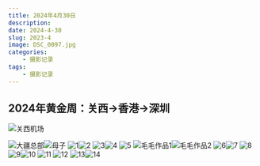```yaml
---
title: 2024年4月30日
description: 
date: 2024-4-30
slug: 2023-4
image: DSC_0097.jpg
categories:
    - 摄影记录
tags:
    - 摄影记录
---
```


## 2024年黄金周：关西→香港→深圳
![关西机场](DSC_0028.jpg)

![大疆总部](DSC_0051.jpg)![母子](DSC_0068.jpg)
![1](DSC_0071.jpg)![2](DSC_0074.jpg)
![3](DSC_0081.jpg)![4](DSC_0097.jpg)
![5](DSC_0121.jpg)
![毛毛作品1](DSC_0149.jpg)![毛毛作品2](DSC_0150.jpg)
![6](DSC_0181.jpg)![7](DSC_0192.jpg)
![8](DSC_0209.jpg)
![9](DSC_0219.jpg)![10](DSC_0221.jpg)
![11](DSC_0224.jpg)
![12](DSC_0246.jpg)
![13](DSC_0251.jpg)![14](DSC_0283.jpg)